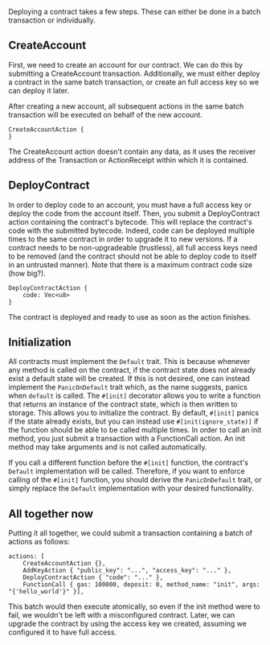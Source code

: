Deploying a contract takes a few steps. These can either be done in a batch transaction or individually.

## CreateAccount
First, we need to create an account for our contract. We can do this by submitting a CreateAccount transaction. Additionally, we must either deploy a contract in the same batch transaction, or create an full access key so we can deploy it later.

After creating a new account, all subsequent actions in the same batch transaction will be executed on behalf of the new account.

    CreateAccountAction {
    }

The CreateAccount action doesn't contain any data, as it uses the receiver address of the Transaction or ActionReceipt within which it is contained.

## DeployContract
In order to deploy code to an account, you must have a full access key or deploy the code from the account itself. Then, you submit a DeployContract action containing the contract's bytecode. This will replace the contract's code with the submitted bytecode. Indeed, code can be deployed multiple times to the same contract in order to upgrade it to new versions. If a contract needs to be non-upgradeable (trustless), all full access keys need to be removed (and the contract should not be able to deploy code to itself in an untrusted manner). Note that there is a maximum contract code size (how big?).

    DeployContractAction {
        code: Vec<u8>
    }

The contract is deployed and ready to use as soon as the action finishes.

## Initialization
All contracts must implement the ``Default`` trait. This is because whenever any method is called on the contract, if the contract state does not already exist a default state will be created. If this is not desired, one can instead implement the ``PanicOnDefault`` trait which, as the name suggests, panics when ``default`` is called.
The ``#[init]`` decorator allows you to write a function that returns an instance of the contract state, which is then written to storage. This allows you to initialize the contract. By default, ``#[init]`` panics if the state already exists, but you can instead use ``#[init(ignore_state)]`` if the function should be able to be called multiple times.
In order to call an init method, you just submit a transaction with a FunctionCall action. An init method may take arguments and is not called automatically.

If you call a different function before the ``#[init]`` function, the contract's ``Default`` implementation will be called. Therefore, if you want to enforce calling of the ``#[init]`` function, you should derive the ``PanicOnDefault`` trait, or simply replace the ``Default`` implementation with your desired functionality.

## All together now
Putting it all together, we could submit a transaction containing a batch of actions as follows:

    actions: [
        CreateAccountAction {},
        AddKeyAction { "public_key": "...", "access_key": "..." },
        DeployContractAction { "code": "..." },
        FunctionCall { gas: 100000, deposit: 0, method_name: "init", args: "{'hello_world'}" }],

This batch would then execute atomically, so even if the init method were to fail, we wouldn't be left with a misconfigured contract. Later, we can upgrade the contract by using the access key we created, assuming we configured it to have full access.
